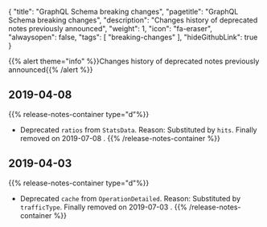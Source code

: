 {
	"title": "GraphQL Schema breaking changes",
	"pagetitle": "GraphQL Schema breaking changes",
	"description": "Changes history of deprecated notes previously announced",
	"weight": 1,
	"icon": "fa-eraser",
	"alwaysopen": false,
	"tags": [
		"breaking-changes"
	],
	"hideGithubLink": true
}

{{% alert theme="info" %}}Changes history of deprecated notes previously announced{{% /alert %}}

## 2019-04-08
{{% release-notes-container type="d"%}}
- Deprecated `ratios` from `StatsData`. Reason: Substituted by `hits`. Finally removed on 2019-07-08 .
{{% /release-notes-container %}}

## 2019-04-03
{{% release-notes-container type="d"%}}
- Deprecated `cache` from `OperationDetailed`. Reason: Substituted by `trafficType`. Finally removed on 2019-07-03 .
{{% /release-notes-container %}}
